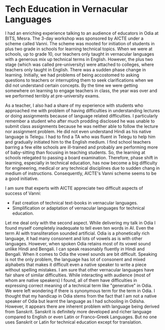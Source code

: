 # Tech Education in Vernacular Languages

I had an enriching experience talking to an audience of educators in Odia at BITS, 
Mesra. The 3-day workshop was sponsored by AICTE under a scheme called Vanni. The 
scheme was mooted for initiation of students in plus two grade in schools for 
learning technical topics. When we were at schools, up to grade 10, our teachers
only taught in vernacular languages with a generous mix up technical terms in
English. However, the plus two stage (which was called pre-university) were attached
to colleges, where teachers only taught in English. There was a sudden phase change
in learning. Initially, we had problems of being accostomed to asking questions 
to teachers or interrupting them to seek clarifications when we did not understand
certain concepts. By the time we were getting somewhere on learning to engage
teachers in class, the year was over and we performed terribly at pre-university 
exams. 

As a teacher, I also had a share of my experience with students who approached me
with problem of having difficulties in understanding lectures or doing assignments
because of language related difficulties. I particularly remember a student who
after much prodding disclosed he was unable to submit class assignments because
he was neither able to follow the lecture nor assignment problem. He did not even
understand Hindi as his native language is Telegu. I had to find a TA who was 
fluent in Telegu to help him and gradually initiated him to the English medium. 
I find school teachers barring a few elite schools are ill-trained and probably
are performing more of baby-sitting than focusing in teaching students. So, the 
learning at schools relegated to passing a board examination. Therefore, phase
shift in learning, especially in technical education, has now become a big 
difficulty for engineering, medical or any technical disciplines due to sudden
chang in medium of instructions. Consequently, AICTE's Vanni scheme seems to be
a good initiative. 

I am sure that experts with AICTE appreciate two difficult aspects of success 
of Vanni: 
- Fast creation of technical text-books in vernacular languages.
- Simplification or adaptation of vernacular languages for technical education.

Let me deal only with the second aspect. While delivering my talk in Odia I found
myself completely inadequate to tell even ten words in AI. Even the term AI with
transliteration sounded artificial. Odia is a phonetically rich language, it had
many consonent and lots of vowels as is with other languages. However, when spoken
Odia retains most of its vowel sound unlike Hindi and Bengali. I can speak
reasonably fluently in Hindi and Bengali. When it comes to Odia the vowel sounds 
are bit difficult. Speaking is not the only problem, the language has lot of 
consonent and mixed alphabets that makes it difficult even a native speaker to
write a piece without spelling mistakes. I am sure that other vernacular languages
have fair share of similar difficulties. While interacting with audience (most of
whom are native speakers) I found, all of them have difficulties in expressing 
correct meaning of a technical term like "generative" in Odia. We were left 
wondering if there is synonymous term for the term in Odia. I thought that my
handicap in Odia stems from the fact that I am not a native speaker of Odia 
but learnt the language as I had schooling in Odisha. However, it appears there
are inherent problem with language being derived from Sanskrit. Sanskrit is 
definitely more developed and richer language compared to English or even Latin
or Franco-Greek Languages. But no one uses Sanskrit or Latin for technical 
education except for translation. 

